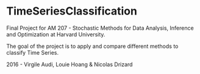 # TimeSeriesClassification

Final Project for AM 207 - Stochastic Methods for Data Analysis, Inference and Optimization at Harvard University.

The goal of the project is to apply and compare different methods to classify Time Series.

2016 - Virgile Audi, Louie Hoang & Nicolas Drizard
